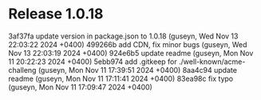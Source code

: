 # Release 1.0.18

3af37fa update version in package.json to 1.0.18 (guseyn, Wed Nov 13 22:03:22 2024 +0400)
499266b add CDN, fix minor bugs (guseyn, Wed Nov 13 22:03:19 2024 +0400)
924e6b5 update readme (guseyn, Mon Nov 11 20:22:23 2024 +0400)
5ebb974 add .gitkeep for ./well-known/acme-challeng (guseyn, Mon Nov 11 17:39:51 2024 +0400)
8aa4c94 update readme (guseyn, Mon Nov 11 17:11:41 2024 +0400)
83ea98c fix typo (guseyn, Mon Nov 11 17:09:47 2024 +0400)
